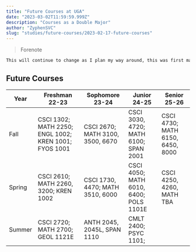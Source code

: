 ```yaml
---
title: "Future Courses at UGA"
date: "2023-03-02T11:59:59.999Z"
description: "Courses as a Double Major"
author: "ZyphenSVC"
slug: "studies/future-courses/2023-02-17-future-courses"
---
```


> Forenote

```md
This will continue to change as I plan my way around, this was first made on December 29th, 2022.
```

## Future Courses

| Year   | Freshman 22-23                                        | Sophomore 23-24                  | Junior 24-25                           | Senior 25-26                     |
|--------|-------------------------------------------------------|----------------------------------|----------------------------------------|----------------------------------|
| Fall   | CSCI 1302; MATH 2250; ENGL 1002; KREN 1001; FYOS 1001 | CSCI 2670; MATH 3100, 3500, 6670 | CSCI 3030, 4720; MATH 6100; SPAN 2001  | CSCI 4730; MATH 6150, 6450, 8000 |
| Spring | CSCI 2610; MATH 2260, 3200; KREN 1002                 | CSCI 1730, 4470; MATH 3510, 6000 | CSCI 4050; MATH 6010, 6400; POLS 1101E | CSCI 4250, 4260, MATH TBA        |
| Summer | CSCI 2720; MATH 2700; GEOL 1121E                      | ANTH 2045, 2045L, SPAN 1110      | CMLT 2400; PSYC 1101;                  |                                  |